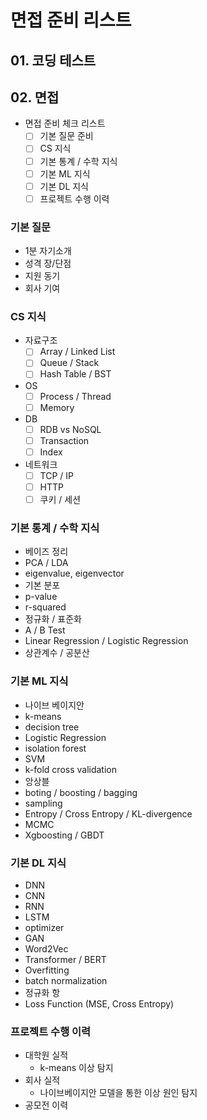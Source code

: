 # 면접 준비 리스트
## 01. 코딩 테스트
## 02. 면접
- 면접 준비 체크 리스트
  - [ ] 기본 질문 준비
  - [ ] CS 지식
  - [ ] 기본 통계 / 수학 지식
  - [ ] 기본 ML 지식
  - [ ] 기본 DL 지식
  - [ ] 프로젝트 수행 이력
### 기본 질문
- 1분 자기소개
- 성격 장/단점
- 지원 동기
- 회사 기여
### CS 지식
- 자료구조
  - [ ] Array / Linked List
  - [ ] Queue / Stack
  - [ ] Hash Table / BST
- OS
  - [ ] Process / Thread
  - [ ] Memory
- DB
  - [ ] RDB vs NoSQL
  - [ ] Transaction
  - [ ] Index
- 네트워크
  - [ ] TCP / IP
  - [ ] HTTP
  - [ ] 쿠키 / 세션
### 기본 통계 / 수학 지식
- 베이즈 정리
- PCA / LDA
- eigenvalue, eigenvector
- 기본 분포
- p-value
- r-squared
- 정규화 / 표준화
- A / B Test
- Linear Regression / Logistic Regression
- 상관계수 / 공분산
### 기본 ML 지식
- 나이브 베이지안
- k-means
- decision tree
- Logistic Regression
- isolation forest
- SVM
- k-fold cross validation
- 앙상블
- boting / boosting / bagging
- sampling
- Entropy / Cross Entropy / KL-divergence
- MCMC
- Xgboosting / GBDT
### 기본 DL 지식
- DNN
- CNN
- RNN
- LSTM
- optimizer
- GAN
- Word2Vec
- Transformer / BERT
- Overfitting
- batch normalization
- 정규화 항
- Loss Function (MSE, Cross Entropy)
### 프로젝트 수행 이력
- 대학원 실적
  - k-means 이상 탐지
- 회사 실적
  - 나이브베이지안 모델을 통한 이상 원인 탐지
- 공모전 이력
